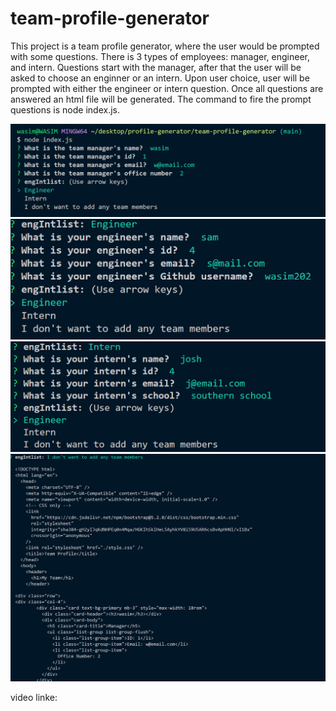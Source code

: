 # team-profile-generator

This project is a team profile generator, where the user would be prompted with some questions. There is 3 types of employees: manager, engineer, and intern. Questions start with the manager, after that the user will be asked to choose an enginner or an intern. Upon user choice, user will be prompted with either the engineer or intern question. Once all questions are answered an html file will be generated. The command to fire the prompt questions is node index.js.

![manager questions](./dist/images/manger-prompt-questions%202022-09-02%20142344.png)
![Engineer questions](./dist/images/Engineer%202022-09-02%20142640.png)
![Intern questions](./dist/images/intern%202022-09-02%20142808.png)
![html generate](./dist/images/htmlCreate%202022-09-02%20142943.png)

video linke:
